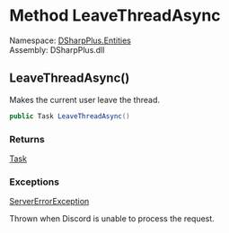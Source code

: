 # Method LeaveThreadAsync

Namespace: [DSharpPlus.Entities](DSharpPlus.Entities.md)  
Assembly: DSharpPlus.dll

## <a id="DSharpPlus_Entities_DiscordThreadChannel_LeaveThreadAsync"></a>LeaveThreadAsync\(\)

Makes the current user leave the thread.

```csharp
public Task LeaveThreadAsync()
```

### Returns

[Task](https://learn.microsoft.com/dotnet/api/system.threading.tasks.task)

### Exceptions

[ServerErrorException](DSharpPlus.Exceptions.ServerErrorException.md)

Thrown when Discord is unable to process the request.

